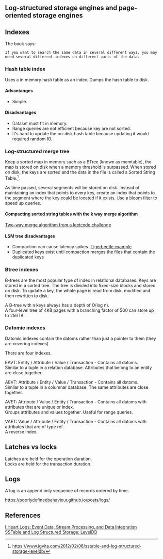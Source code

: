 ## Log-structured storage engines and page-oriented storage engines

## Indexes

The book says:
```
If you want to search the same data in several different ways, you may
need several different indexes on different parts of the data.
```

### Hash table index

Uses a in memory hash table as an index. Dumps the hash table to disk.

#### Advantanges

- Simple.

#### Disadvantages

- Dataset must fit in memory.
- Range queries are not efficient because key are not sorted.
- It's hard to update the on-disk hash table because updating it would required random IO.

### Log-structured merge tree

Keep a sorted map in memory such as a BTree (known as memtable), the map is stored on disk when a memory threshold is surpassed. When stored on disk, 
the keys are sorted and the data in the file is called a Sorted String Table.[^sorted_string_table].  

As time passed, several segments will be stored on disk. Instead of maintaining an index that points to every key, create an index that points to the segment where the key could be located if it exists. Use a [bloom filter](https://poorlydefinedbehaviour.github.io/posts/bloom_filter/) to speed up queries.


#### Compacting sorted string tables with the k way merge algorithm

[Two-way merge algorithm from a leetcode challenge](https://github.com/PoorlyDefinedBehaviour/data-structures-and-algorithms/commit/6dcfc26396d18abb615d5d117050be735392decd)

#### LSM tree disadvantages

- Compaction can cause latency spikes. [Tigerbeetle example](https://twitter.com/jorandirkgreef/status/1764941403904180563)  
- Duplicated keys exist until compaction merges the files that contain the duplicated keys  

### Btree indexes

B-trees are the most popular type of index in relational databases. Keys are stored in a sorted tree. The tree is divided into fixed-size blocks and stored on disk. To update a key, the whole page is read from disk, modified and then rewritten to disk.  

A B-tree with n keys always has a depth of O(log n).  
A four-level tree of 4KB pages with a branching factor of 500 can store up to 256TB.  

### Datomic indexes

Datomic indexes contain the datoms rather than just a pointer to them (they are covering indexes).  

There are four indexes.  

EAVT: Entity / Attribute / Value / Transaction - Contains all datoms.  
Similar to a tuple in a relation database. Attributes that belong to an entity are close together.  

AEVT: Attribute / Entity / Value / Transaction - Contains all datoms.  
Similar to a tuple in a columnar database. The same attributes are close together.  

AVET: Attribute / Value / Entity / Transaction - Contains all datoms with attributes that are unique or index.  
Groups attributes and values together. Useful for range queries.  

VAET: Value / Attribute / Entity / Transaction - Contains all datoms with attributes that are of type ref.  
A reverse index.  

## Latches vs locks

Latches are held for the operation duration.  
Locks are held for the transaction duration.  

## Logs

A log is an append only sequence of records ordered by time.  

https://poorlydefinedbehaviour.github.io/posts/logs/

## References

[I Heart Logs: Event Data, Stream Processing, and Data Integration](https://www.amazon.com/Heart-Logs-Stream-Processing-Integration/dp/1491909382)  
[SSTable and Log Structured Storage: LevelDB](https://www.igvita.com/2012/02/06/sstable-and-log-structured-storage-leveldb/)  
[^sorted_string_table]: https://www.igvita.com/2012/02/06/sstable-and-log-structured-storage-leveldb/